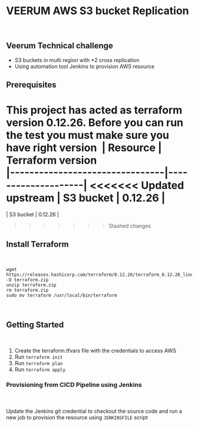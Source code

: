 # VEERUM AWS S3 bucket Replication
​
## Veerum Technical challenge 
* S3 buckets in multi region with *2 cross replication
* Using automation tool Jenkins to provision AWS resource
​
## Prerequisites
This project has acted as terraform version 0.12.26. Before you can run the test you must make sure you have right version 
​
| Resource                       | Terraform version             
|--------------------------------|--------------------|
<<<<<<< Updated upstream
| S3 bucket                      |        0.12.26    |
=======
| S3 bucket                      |        0.12.26      |
>>>>>>> Stashed changes
​
## Install Terraform
​
```
wget https://releases.hashicorp.com/terraform/0.12.26/terraform_0.12.26_linux_amd64.zip -O terraform.zip
unzip terraform.zip
rm terraform.zip
sudo mv terraform /usr/local/bin/terraform
```
​
## Getting Started  
​
1. Create the terraform.tfvars file with the credentials to access AWS 
2. Run ``` terraform init ```
3. Run ``` terraform plan ```
4. Run ``` terraform apply ```
​
### Provisioning from CICD Pipeline using Jenkins
​
#### 
Update the Jenkins git credential to checkout the source code and run a new job to provision the resource using ``` JENKINSFILE ``` script
